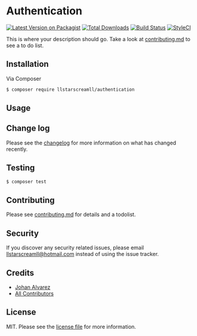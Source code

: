 # Authentication

[![Latest Version on Packagist][ico-version]][link-packagist]
[![Total Downloads][ico-downloads]][link-downloads]
[![Build Status][ico-travis]][link-travis]
[![StyleCI][ico-styleci]][link-styleci]

This is where your description should go. Take a look at [contributing.md](contributing.md) to see a to do list.

## Installation

Via Composer

``` bash
$ composer require llstarscreamll/authentication
```

## Usage

## Change log

Please see the [changelog](changelog.md) for more information on what has changed recently.

## Testing

``` bash
$ composer test
```

## Contributing

Please see [contributing.md](contributing.md) for details and a todolist.

## Security

If you discover any security related issues, please email llstarscreamll@hotmail.com instead of using the issue tracker.

## Credits

- [Johan Alvarez][link-author]
- [All Contributors][link-contributors]

## License

MIT. Please see the [license file](license.md) for more information.

[ico-version]: https://img.shields.io/packagist/v/llstarscreamll/authentication.svg?style=flat-square
[ico-downloads]: https://img.shields.io/packagist/dt/llstarscreamll/authentication.svg?style=flat-square
[ico-travis]: https://img.shields.io/travis/llstarscreamll/authentication/master.svg?style=flat-square
[ico-styleci]: https://styleci.io/repos/12345678/shield

[link-packagist]: https://packagist.org/packages/llstarscreamll/authentication
[link-downloads]: https://packagist.org/packages/llstarscreamll/authentication
[link-travis]: https://travis-ci.org/llstarscreamll/authentication
[link-styleci]: https://styleci.io/repos/12345678
[link-author]: https://github.com/llstarscreamll
[link-contributors]: ../../contributors]